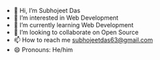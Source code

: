 - 👋 Hi, I’m Subhojeet Das
- 👀 I’m interested in Web Development
- 🌱 I’m currently learning Web Development
- 💞️ I’m looking to collaborate on Open Source
- 📫 How to reach me subhojeetdas63@gmail.com
- 😄 Pronouns: He/him

<!---
subhojeetdas2016/subhojeetdas2016 is a ✨ special ✨ repository because its `README.md` (this file) appears on your GitHub profile.
You can click the Preview link to take a look at your changes.
--->
